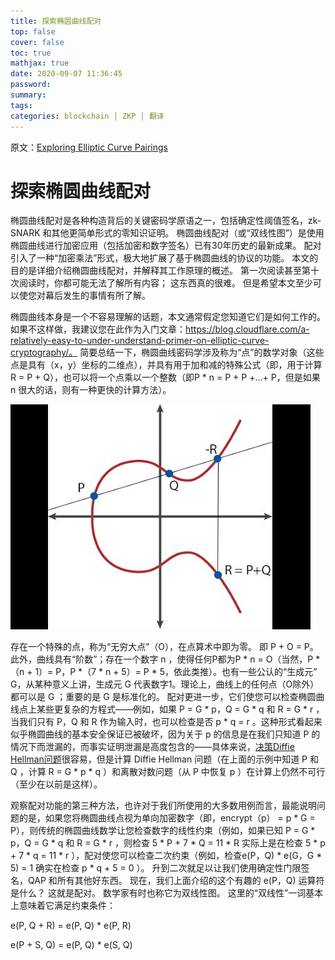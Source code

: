```yaml
---
title: 探索椭圆曲线配对
top: false
cover: false
toc: true
mathjax: true
date: 2020-09-07 11:36:45
password:
summary:
tags:
categories: blockchain | ZKP | 翻译
---
```




原文：[Exploring Elliptic Curve Pairings](https://medium.com/@VitalikButerin/exploring-elliptic-curve-pairings-c73c1864e627)

  <!--more-->

# 探索椭圆曲线配对

椭圆曲线配对是各种构造背后的关键密码学原语之一，包括确定性阈值签名，zk-SNARK 和其他更简单形式的零知识证明。 椭圆曲线配对（或“双线性图”）是使用椭圆曲线进行加密应用（包括加密和数字签名）已有30年历史的最新成果。 配对引入了一种“加密乘法”形式，极大地扩展了基于椭圆曲线的协议的功能。 本文的目的是详细介绍椭圆曲线配对，并解释其工作原理的概述。
第一次阅读甚至第十次阅读时，你都可能无法了解所有内容； 这东西真的很难。 但是希望本文至少可以使您对幕后发生的事情有所了解。

椭圆曲线本身是一个不容易理解的话题，本文通常假定您知道它们是如何工作的。 如果不这样做，我建议您在此作为入门文章：https://blog.cloudflare.com/a-relatively-easy-to-under-understand-primer-on-elliptic-curve-cryptography/。 简要总结一下，椭圆曲线密码学涉及称为“点”的数学对象（这些点是具有（x，y）坐标的二维点），并具有用于加和减的特殊公式（即，用于计算R = P + Q），也可以将一个点乘以一个整数（即P * n = P + P +…+ P，但是如果 n 很大的话，则有一种更快的计算方法）。

![](ECC-pairings/1_2PxXNwMceh1XC_waAP9NiA.jpeg)



存在一个特殊的点，称为“无穷大点”（O），在点算术中即为零。 即 P + O = P。此外，曲线具有“阶数”；存在一个数字 n ，使得任何P都为P * n = O（当然，P *（n + 1）= P，P *（7 * n + 5）= P * 5，依此类推）。也有一些公认的“生成元” G，从某种意义上讲，生成元 G 代表数字1。理论上，曲线上的任何点（O除外）都可以是 G ；重要的是 G 是标准化的。
配对更进一步，它们使您可以检查椭圆曲线点上某些更复杂的方程式——例如，如果 P = G * p，Q = G * q 和 R = G * r ，当我们只有 P，Q 和 R 作为输入时，也可以检查是否 p * q = r 。这种形式看起来似乎椭圆曲线的基本安全保证已被破坏，因为关于 p 的信息是在我们只知道 P 的情况下而泄漏的，而事实证明泄漏是高度包含的——具体来说，[决策Diffie Hellman问题](https://en.wikipedia.org/wiki/Decisional_Diffie%E2%80%93Hellman_assumption)很容易，但是计算 Diffie Hellman 问题（在上面的示例中知道 P 和 Q ，计算 R = G * p * q ）和离散对数问题（从 P 中恢复 p ）在计算上仍然不可行（至少在以前是这样）。

观察配对功能的第三种方法，也许对于我们所使用的大多数用例而言，最能说明问题的是，如果您将椭圆曲线点视为单向加密数字（即，encrypt（p） = p * G = P），则传统的椭圆曲线数学让您检查数字的线性约束（例如，如果已知 P = G * p，Q = G * q 和 R = G * r ，则检查 5 * P + 7 * Q = 11 * R 实际上是在检查 5 * p + 7 * q = 11 * r ），配对使您可以检查二次约束（例如，检查e(P，Q) * e(G，G * 5) = 1 确实在检查 p * q + 5 = 0 ）。 升到二次就足以让我们使用确定性门限签名，QAP 和所有其他好东西。
现在，我们上面介绍的这个有趣的 e(P，Q) 运算符是什么？ 这就是配对。 数学家有时也称它为双线性图。 这里的“双线性”一词基本上意味着它满足约束条件：

e(P, Q + R) = e(P, Q) * e(P, R)

e(P + S, Q) = e(P, Q) * e(S, Q)

